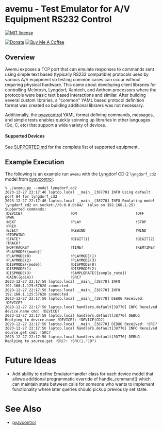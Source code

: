 # avemu - Test Emulator for A/V Equipment RS232 Control

[![MIT license](http://img.shields.io/badge/license-MIT-brightgreen.svg)](http://opensource.org/licenses/MIT)

[![Donate](https://img.shields.io/badge/Donate-PayPal-green.svg)](https://www.paypal.com/cgi-bin/webscr?cmd=_donations&business=WREP29UDAMB6G)
[![Buy Me A Coffee](https://img.shields.io/badge/buy%20me%20a%20coffee-donate-yellow.svg)](https://buymeacoffee.com/DYks67r)

## Overview

Avemu exposes a TCP port that can emulate responses to commands sent using simple text based
(typically RS232 compatible) protocols used by various A/V equipment so testing common cases can
occur without requiring physical hardware. This came about developing client libraries for
controlling McIntosh, Lyngdorf, Xantech, and Anthem processors where the protocols were basic
text based interactions and similar. After building several custom libraries, a "common" YAML
based protocol definition format was created so building additional librares was not necessary.

Additionally, the [pyavcontrol](https://github.com/rsnodgrass/pymcintosh) YAML format defining
commands, messages, and simple tests enables quickly spinning up libraries in other languages
(Go, C, etc) that support a wide variety of devices.

#### Supported Devices

See [SUPPORTED.md](https://github.com/rsnodgrass/pymcintosh/blob/main/SUPPORTED.md) for the complete list of supported equipment.

## Example Execution

The following is an example run `avemu` with the Lyngdorf CD-2 `lyngdorf_cd2` model from [pyavcontrol](https://github.com/rsnodgrass/pyavcontrol/):

```console
% ./avemu.py --model lyngdorf_cd2
2023-12-27 22:17:46 laptop.local __main__[38770] INFO Using default port 84 for lyngdorf_cd2
2023-12-27 22:17:46 laptop.local __main__[38770] INFO Emulating model lyngdorf_cd2 on socket://0.0.0.0:84/  (also on 192.168.1.25)
Supported commands:
!DEVICE?                      !ON                           !OFF                          !PWR                          
!NEXT                         !PLAY                         !STOP                         !PREV                         
!EJECT                        !REWIND                       !WIND                         !STOPWIND                     
!STATE?                       !DIGIT(1)                     !DIGIT(2)                     !TRACK?                       
!NOFTRACKS?                   !TIME?                        !REMTIME?                     !PLAYMODE({mode})             
!PLAYMODE(0)                  !PLAYMODE(1)                  !PLAYMODE(2)                  !PLAYMODE(3)                  
!DISPMODE({mode})             !DISPMODE(0)                  !DISPMODE(1)                  !DISPMODE(2)                  
!DISPMODE(3)                  !SAMPLERATE({sample_rate})    !GAIN({gain})                 !SRC?                         
2023-12-27 22:17:50 laptop.local __main__[38770] INFO 192.168.1.125:57620 connected.
2023-12-27 22:17:50 laptop.local __main__[38770] INFO 192.168.1.125:57620 connected.
2023-12-27 22:17:50 laptop.local __main__[38770] DEBUG Received: !DEVICE?
2023-12-27 22:17:50 laptop.local handlers.default[38770] INFO Received device.name cmd: !DEVICE?
2023-12-27 22:17:50 laptop.local handlers.default[38770] DEBUG Replying to device.name !DEVICE?: !DEVICE(CD2)
2023-12-27 22:17:50 laptop.local __main__[38770] DEBUG Received: !SRC?
2023-12-27 22:17:50 laptop.local handlers.default[38770] INFO Received source.get cmd: !SRC?
2023-12-27 22:17:50 laptop.local handlers.default[38770] DEBUG Replying to source.get !SRC?: !SRC(1,"CD")
```

# Future Ideas

- Add ability to define EmulatorHandler class for each device model that allows additional programmatic
  override of handle_command() which can maintain state between calls for someone who wants to implement
  functionality where later queries should pickup previously set state.

# See Also

- [pyavcontrol](https://github.com/rsnodgrass/pyavcontrol)
